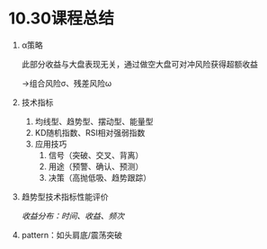 # 10.30课程总结

1. α策略

   此部分收益与大盘表现无关，通过做空大盘可对冲风险获得超额收益

   ->组合风险σ、残差风险ω

2. 技术指标

   1. 均线型、趋势型、摆动型、能量型
   2. KD随机指数、RSI相对强弱指数
   3. 应用技巧
      1. 信号（突破、交叉、背离）
      2. 用途（预警、确认、预测）
      3. 决策（高抛低吸、趋势跟踪）

3. 趋势型技术指标性能评价

   *收益分布：时间、收益、频次*

4. pattern：如头肩底/震荡突破



